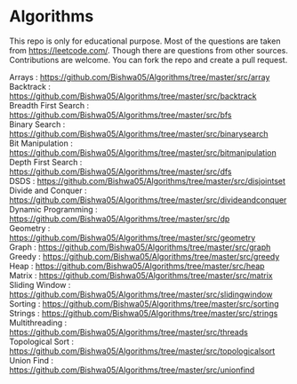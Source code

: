 # Algorithms

This repo is only for educational purpose. Most of the  questions are taken from https://leetcode.com/. 
Though there are questions from other sources.
Contributions are welcome. You can fork the repo and create a pull request.

Arrays : https://github.com/Bishwa05/Algorithms/tree/master/src/array <br/>
Backtrack : https://github.com/Bishwa05/Algorithms/tree/master/src/backtrack <br/>
Breadth First Search : https://github.com/Bishwa05/Algorithms/tree/master/src/bfs <br/>
Binary Search : https://github.com/Bishwa05/Algorithms/tree/master/src/binarysearch <br/>
Bit Manipulation : https://github.com/Bishwa05/Algorithms/tree/master/src/bitmanipulation <br/>
Depth First Search : https://github.com/Bishwa05/Algorithms/tree/master/src/dfs <br/>
DSDS : https://github.com/Bishwa05/Algorithms/tree/master/src/disjointset <br/>
Divide and Conquer : https://github.com/Bishwa05/Algorithms/tree/master/src/divideandconquer <br/>
Dynamic Programming : https://github.com/Bishwa05/Algorithms/tree/master/src/dp <br/>
Geometry : https://github.com/Bishwa05/Algorithms/tree/master/src/geometry <br/>
Graph : https://github.com/Bishwa05/Algorithms/tree/master/src/graph <br/>
Greedy : https://github.com/Bishwa05/Algorithms/tree/master/src/greedy <br/>
Heap : https://github.com/Bishwa05/Algorithms/tree/master/src/heap <br/>
Matrix : https://github.com/Bishwa05/Algorithms/tree/master/src/matrix <br/>
Sliding Window : https://github.com/Bishwa05/Algorithms/tree/master/src/slidingwindow <br/>
Sorting : https://github.com/Bishwa05/Algorithms/tree/master/src/sorting <br/>
Strings : https://github.com/Bishwa05/Algorithms/tree/master/src/strings <br/>
Multithreading : https://github.com/Bishwa05/Algorithms/tree/master/src/threads <br/>
Topological Sort : https://github.com/Bishwa05/Algorithms/tree/master/src/topologicalsort <br/>
Union Find : https://github.com/Bishwa05/Algorithms/tree/master/src/unionfind <br/>
